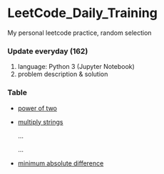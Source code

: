 # LeetCode_Daily_Training
My personal leetcode practice, random selection
### Update everyday (162)
1) language: Python 3 (Jupyter Notebook)
2) problem description & solution 
### Table
* [power of two](https://github.com/xlyue92/LeetCode_Daily_Training/blob/master/%20power%20of%20two.ipynb)
* [multiply strings](https://github.com/xlyue92/LeetCode_Daily_Training/blob/master/multiply%20strings.ipynb)

     ...
     
     ...
   
* [minimum absolute difference](https://github.com/xlyue92/LeetCode_Daily_Training/blob/master/minimum%20absolute%20difference.ipynb)
